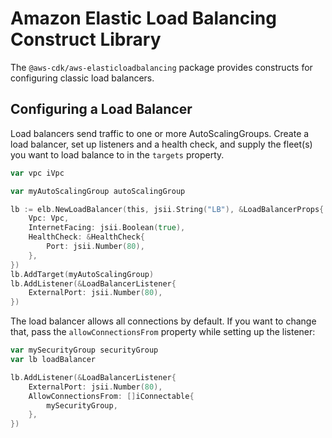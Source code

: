 # Amazon Elastic Load Balancing Construct Library

The `@aws-cdk/aws-elasticloadbalancing` package provides constructs for configuring
classic load balancers.

## Configuring a Load Balancer

Load balancers send traffic to one or more AutoScalingGroups. Create a load
balancer, set up listeners and a health check, and supply the fleet(s) you want
to load balance to in the `targets` property.

```go
var vpc iVpc

var myAutoScalingGroup autoScalingGroup

lb := elb.NewLoadBalancer(this, jsii.String("LB"), &LoadBalancerProps{
	Vpc: Vpc,
	InternetFacing: jsii.Boolean(true),
	HealthCheck: &HealthCheck{
		Port: jsii.Number(80),
	},
})
lb.AddTarget(myAutoScalingGroup)
lb.AddListener(&LoadBalancerListener{
	ExternalPort: jsii.Number(80),
})
```

The load balancer allows all connections by default. If you want to change that,
pass the `allowConnectionsFrom` property while setting up the listener:

```go
var mySecurityGroup securityGroup
var lb loadBalancer

lb.AddListener(&LoadBalancerListener{
	ExternalPort: jsii.Number(80),
	AllowConnectionsFrom: []iConnectable{
		mySecurityGroup,
	},
})
```
